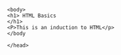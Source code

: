<!DOCTYpE html>
<html>
    <head>
        <title>
            HTML Basics</title>

    <body>
    <h1> HTML Basics
    </h1>
    <P>This is an induction to HTML</p>
    </body 
    
    </head>
</html>
